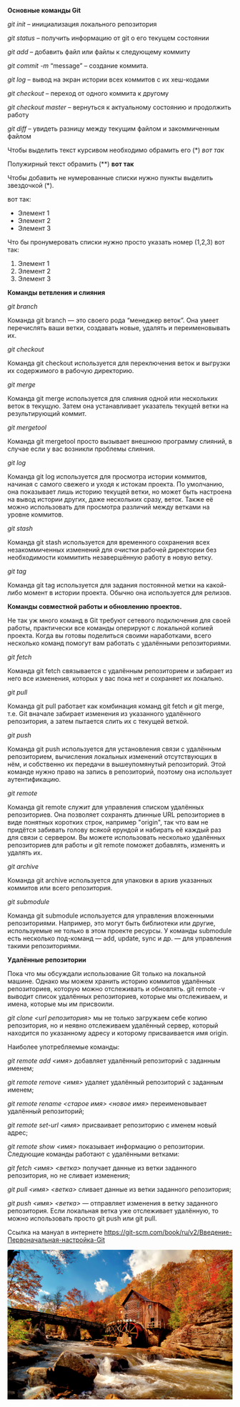 **Основные команды Git**

*git init* – инициализация локального репозитория

*git status* – получить информацию от git о его текущем состоянии

*git add* – добавить файл или файлы к следующему коммиту

*git commit -m* “message” – создание коммита.

*git log* – вывод на экран истории всех коммитов с их хеш-кодами

*git checkout* – переход от одного коммита к другому

*git checkout master* – вернуться к актуальному состоянию и продолжить работу

*git diff* – увидеть разницу между текущим файлом и закоммиченным файлом

Чтобы выделить текст курсивом необходимо обрамить его (*) *вот так*

Полужирный текст обрамить (**) **вот так**

Чтобы добавить не нумерованные списки нужно пункты выделить звездочкой (*). 

вот так:
* Элемент 1
* Элемент 2
* Элемент 3

 Что бы пронумеровать списки нужно просто указать номер (1,2,3)
вот так:

1. Элемент 1
2. Элемент 2
3. Элемент 3

**Команды ветвления и слияния**

*git branch*

Команда git branch — это своего рода “менеджер веток”. Она умеет перечислять ваши ветки, создавать новые, удалять и переименовывать их.

*git checkout*

Команда git checkout используется для переключения веток и выгрузки их содержимого в рабочую директорию.

*git merge*

Команда git merge используется для слияния одной или нескольких веток в текущую. Затем она устанавливает указатель текущей ветки на результирующий коммит.

*git mergetool*

Команда git mergetool просто вызывает внешнюю программу слияний, в случае если у вас возникли проблемы слияния.

*git log*

Команда git log используется для просмотра истории коммитов, начиная с самого свежего и уходя к истокам проекта. По умолчанию, она показывает лишь историю текущей ветки, но может быть настроена на вывод истории других, даже нескольких сразу, веток. Также её можно использовать для просмотра различий между ветками на уровне коммитов.

*git stash*

Команда git stash используется для временного сохранения всех незакоммиченных изменений для очистки рабочей директории без необходимости коммитить незавершённую работу в новую ветку.

*git tag*

Команда git tag используется для задания постоянной метки на какой-либо момент в истории проекта. Обычно она используется для релизов.

**Команды совместной работы и обновлению проектов.**

Не так уж много команд в Git требуют сетевого подключения для своей работы, практически все команды оперируют с локальной копией проекта. Когда вы готовы поделиться своими наработками, всего несколько команд помогут вам работать с удалёнными репозиториями.

*git fetch*

Команда git fetch связывается с удалённым репозиторием и забирает из него все изменения, которых у вас пока нет и сохраняет их локально.

*git pull*

Команда git pull работает как комбинация команд git fetch и git merge, т.е. Git вначале забирает изменения из указанного удалённого репозитория, а затем пытается слить их с текущей веткой.

*git push*

Команда git push используется для установления связи с удалённым репозиторием, вычисления локальных изменений отсутствующих в нём, и собственно их передачи в вышеупомянутый репозиторий. Этой команде нужно право на запись в репозиторий, поэтому она использует аутентификацию.

*git remote*

Команда git remote служит для управления списком удалённых репозиториев. Она позволяет сохранять длинные URL репозиториев в виде понятных коротких строк, например "origin", так что вам не придётся забивать голову всякой ерундой и набирать её каждый раз для связи с сервером. Вы можете использовать несколько удалённых репозиториев для работы и git remote поможет добавлять, изменять и удалять их.

*git archive*

Команда git archive используется для упаковки в архив указанных коммитов или всего репозитория.

*git submodule*

Команда git submodule используется для управления вложенными репозиториями. Например, это могут быть библиотеки или другие, используемые не только в этом проекте ресурсы. У команды submodule есть несколько под-команд — add, update, sync и др. — для управления такими репозиториями.

**Удалённые репозитории**

Пока что мы обсуждали использование Git только на локальной машине. Однако мы можем хранить историю коммитов удалённых репозиториев, которую можно отслеживать и обновлять. git remote -v выводит список удалённых репозиториев, которые мы отслеживаем, и имена, которые мы им присвоили.

*git clone <url репозитория>* мы не только загружаем себе копию репозитория, но и неявно отслеживаем удалённый сервер, который находится по указанному адресу и которому присваивается имя origin.

Наиболее употребляемые команды:

*git remote add <имя> <url>* 
 добавляет удалённый репозиторий с заданным именем;

*git remote remove <имя>* 
 удаляет удалённый репозиторий с заданным именем;

*git remote rename <старое имя> <новое имя>*  переименовывает удалённый репозиторий;

*git remote set-url <имя> <url>*
 присваивает репозиторию с именем новый адрес;

*git remote show <имя>*
 показывает информацию о репозитории.
Следующие команды работают с удалёнными ветками:

*git fetch <имя> <ветка>*
 получает данные из ветки заданного репозитория, но не сливает изменения;

*git pull <имя> <ветка>*
 сливает данные из ветки заданного репозитория;

*git push <имя> <ветка>* — отправляет изменения в ветку заданного репозитория. Если локальная ветка уже отслеживает удалённую, то можно использовать просто git push или git pull.


Ссылка на мануал в интернете https://git-scm.com/book/ru/v2/Введение-Первоначальная-настройка-Git

![Alt text](pic.jpeg)

